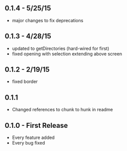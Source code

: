
## 0.1.4 - 5/25/15
* major changes to fix deprecations

## 0.1.3 - 4/28/15
* updated to getDirectories (hard-wired for first)
* fixed opening with selection extending above screen

## 0.1.2 - 2/19/15
* fixed border

## 0.1.1
* Changed references to chunk to hunk in readme

## 0.1.0 - First Release
* Every feature added
* Every bug fixed
